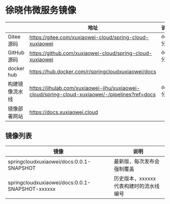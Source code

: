 # 徐晓伟微服务镜像

|            | 地址                                                                                             | 说明        |
|------------|------------------------------------------------------------------------------------------------|-----------|
| Gitee 源码   | https://gitee.com/xuxiaowei-cloud/spring-cloud-xuxiaowei                                       | `docs` 分支 |
| GitHub 源码  | https://github.com/xuxiaowei-cloud/spring-cloud-xuxiaowei                                      | `docs` 分支 |
| docker hub | https://hub.docker.com/r/springcloudxuxiaowei/docs                                             |           |
| 构建镜像流水线    | https://jihulab.com/xuxiaowei-jihu/xuxiaowei-cloud/spring-cloud-xuxiaowei/-/pipelines?ref=docs | `docs` 分支 |
| 镜像部署网站     | https://docs.xuxiaowei.cloud                                                                   |           |

## 镜像列表

| 镜像                                              | 说明                      |
|-------------------------------------------------|-------------------------|
| springcloudxuxiaowei/docs:0.0.1-SNAPSHOT        | 最新版，每次发布会强制覆盖           |
| springcloudxuxiaowei/docs:0.0.1-SNAPSHOT-xxxxxx | 历史版本，xxxxxx 代表构建时的流水线编号 |
